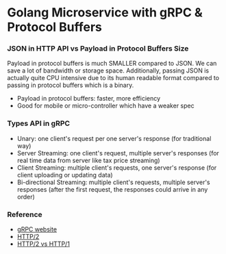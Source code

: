 # Golang Microservice with gRPC & Protocol Buffers

### JSON in HTTP API vs Payload in Protocol Buffers Size

Payload in protocol buffers is much SMALLER compared to JSON. We can save a lot of bandwidth or storage space.
Additionally, passing JSON is actually quite CPU intensive due to its human readable format compared to passing in protocol buffers which is a binary.

- Payload in protocol buffers: faster, more efficiency
- Good for mobile or micro-controller which have a weaker spec

### Types API in gRPC

- Unary: one client's request per one server's response (for traditional way)
- Server Streaming: one client's request, multiple server's responses (for real time data from server like tax price streaming)
- Client Streaming: multiple client's requests, one server's response (for client uploading or updating data)
- Bi-directional Streaming: multiple client's requests, multiple server's responses (after the first request, the responses could arrive in any order)

### Reference

- [gRPC website](https://grpc.io/)
- [HTTP/2](https://http2.github.io/)
- [HTTP/2 vs HTTP/1](https://imagekit.io/demo/http2-vs-http1)
